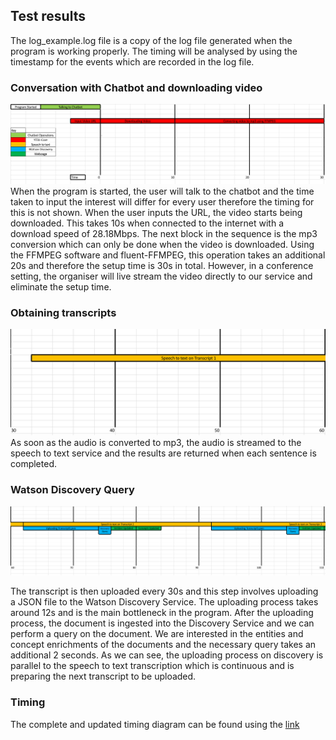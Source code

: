 ## Test results
The log_example.log file is a copy of the log file generated when the program is working properly. The timing will be analysed by using the timestamp for the events which are recorded in the log file.

### Conversation with Chatbot and downloading video
![Alt Text](https://github.com/skrish30/hexology-demo/blob/master/GIF/timeline1.png)
When the program is started, the user will talk to the chatbot and the time taken to input the interest will differ for every user therefore the timing for this is not shown. When the user inputs the URL, the video starts being downloaded. This takes 10s when connected to the internet with a download speed of 28.18Mbps. The next block in the sequence is the mp3 conversion which can only be done when the video is downloaded. Using the FFMPEG software and fluent-FFMPEG, this operation takes an additional 20s and therefore the setup time is 30s in total. However, in a conference setting, the organiser will live stream the video directly to our service and eliminate the setup time.

### Obtaining transcripts
![Alt Text](https://github.com/skrish30/hexology-demo/blob/master/GIF/timeline2.png)
As soon as the audio is converted to mp3, the audio is streamed to the speech to text service and the results are returned when each sentence is completed. 

### Watson Discovery Query
![Alt Text](https://github.com/skrish30/hexology-demo/blob/master/GIF/timeline3.png)

The transcript is then uploaded every 30s and this step involves uploading a JSON file to the Watson Discovery Service. The uploading process takes around 12s and is the main bottleneck in the program. After the uploading process, the document is ingested into the Discovery Service and we can perform a query on the document. We are interested in the entities and concept enrichments of the documents and the necessary query takes an additional 2 seconds. As we can see, the uploading process on discovery is parallel to the speech to text transcription which is continuous and is preparing the next transcript to be uploaded.

### Timing
The complete and updated timing diagram can be found using the [link](https://imperiallondon-my.sharepoint.com/:x:/g/personal/sk4316_ic_ac_uk/EfBzSnHvMPhOgD1cJNdGgYABG5-2dF3oIwTmVxznjJ9MAA?e=oLmkd2)

